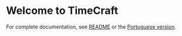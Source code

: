 # Welcome to TimeCraft

For complete documentation, see [README](README.md) or the [Portuguese version](README.pt-BR.md).
